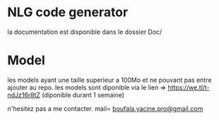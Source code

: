 # NLG code generator
la documentation est disponible dans le dossier Doc/
# Model
les models ayant une taille superieur a 100Mo et ne pouvant pas entre ajouter au repo.
les models sont diponible via le lien =>  https://we.tl/t-ndJz16r8tZ (diponible durant 1 semaine)

n'hesitez pas a me contacter.
mail= boufala.yacine.pro@gmail.com
